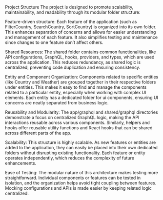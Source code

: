 Project Structure
The project is designed to promote scalability, maintainability, and readability through its modular folder structure:

Feature-driven structure: Each feature of the application (such as FilterCountry, SearchCountry, SortCountry) is organized into its own folder. This enhances separation of concerns and allows for easier understanding and management of each feature. It also simplifies testing and maintenance since changes to one feature don’t affect others.

Shared Resources: The shared folder contains common functionalities, like API configurations, GraphQL, hooks, providers, and types, which are used across the application. This reduces redundancy, as shared logic is centralized, preventing code duplication and ensuring consistency.

Entity and Component Organization: Components related to specific entities (like Country and Weather) are grouped together in their respective folders under entities. This makes it easy to find and manage the components related to a particular entity, especially when working with complex UI elements. Each entity has a dedicated folder for ui components, ensuring UI concerns are neatly separated from business logic.

Reusability and Modularity: The app/graphql and shared/graphql directories demonstrate a focus on centralized GraphQL logic, making the API interactions reusable across various components. Similarly, helpers and hooks offer reusable utility functions and React hooks that can be shared across different parts of the app.

Scalability: This structure is highly scalable. As new features or entities are added to the application, they can easily be placed into their own dedicated folders without disrupting existing functionality. Each feature or entity operates independently, which reduces the complexity of future enhancements.

Ease of Testing: The modular nature of this architecture makes testing more straightforward. Individual components or features can be tested in isolation, and the organization helps avoid tight coupling between features. Mocking configurations and APIs is made easier by keeping related logic centralized.

